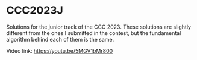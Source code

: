 # CCC2023J

Solutions for the junior track of the CCC 2023. These solutions are slightly different from the ones I submitted in the contest, but the fundamental algorithm behind each of them is the same.

Video link: https://youtu.be/5MGV1bMr800
